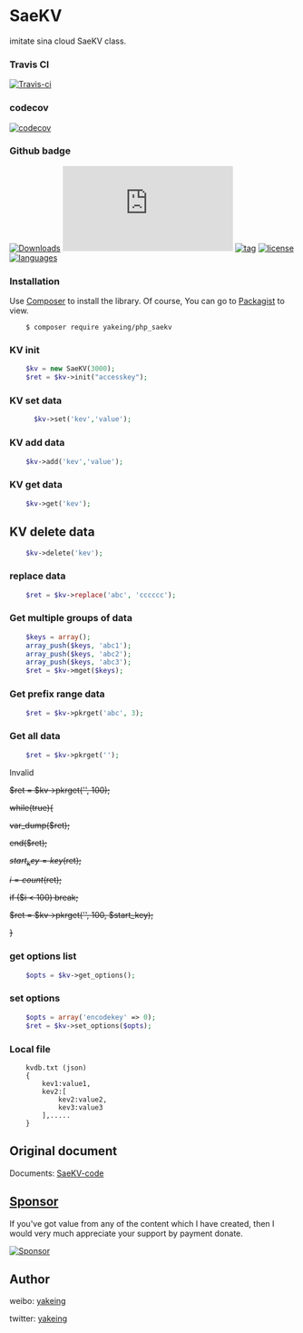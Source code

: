 # SaeKV
imitate sina cloud SaeKV class.

### Travis CI

[![Travis-ci](https://api.travis-ci.com/yakeing/php_saekv.svg?branch=master)](https://travis-ci.com/yakeing/php_saekv)

### codecov

[![codecov](https://codecov.io/gh/yakeing/php_saekv/branch/master/graph/badge.svg)](https://codecov.io/gh/yakeing/php_saekv)

### Github badge

[![Downloads](https://img.shields.io/github/downloads/yakeing/php_saekv/total?color=dfb317&logo=github)](../../)
[![Size](https://img.shields.io/github/size/yakeing/php_saekv/src/SaeKV.php?color=b36d41&logo=github)](src/SaeKV.php)
[![tag](https://img.shields.io/github/v/tag/yakeing/php_saekv?color=28a745&logo=github)](../../releases)
[![license](https://img.shields.io/github/license/yakeing/php_saekv?color=FE7D37&logo=github)](LICENSE)
[![languages](https://img.shields.io/badge/languages-php-007EC6?logo=github)](../../search?l=php)

### Installation

Use [Composer](https://getcomposer.org) to install the library.
Of course, You can go to [Packagist](https://packagist.org/packages/yakeing/php_saekv) to view.

```
    $ composer require yakeing/php_saekv
```

### KV init

```php
    $kv = new SaeKV(3000);
    $ret = $kv->init("accesskey");
```

### KV set data

```php
      $kv->set('kev','value');
```

### KV add data

```php
    $kv->add('kev','value');
```

### KV get data

```php
    $kv->get('kev');
```

## KV delete data

```php
    $kv->delete('kev');
```

### replace data

```php
    $ret = $kv->replace('abc', 'cccccc');
```

### Get multiple groups of data

```php
    $keys = array();
    array_push($keys, 'abc1');
    array_push($keys, 'abc2');
    array_push($keys, 'abc3');
    $ret = $kv->mget($keys);
```

### Get prefix range data

```php
    $ret = $kv->pkrget('abc', 3);
```

### Get all data

```php
    $ret = $kv->pkrget('');
```

Invalid

  ~~$ret = $kv->pkrget('', 100);~~
  
  ~~while(true){~~
  
  ~~var_dump($ret);~~
  
  ~~end($ret);~~
  
  ~~$start_key = key($ret);~~
  
  ~~$i = count($ret);~~
  
  ~~if ($i < 100) break;~~
  
~~$ret = $kv->pkrget('', 100, $start_key);~~

~~}~~


### get options list

```php
    $opts = $kv->get_options();
```

### set options

```php
    $opts = array('encodekey' => 0);
    $ret = $kv->set_options($opts);
```

### Local file

```
    kvdb.txt (json)
    {
        kev1:value1,
        kev2:[
            kev2:value2,
            kev3:value3
        ],.....
    }
```

Original document
---

Documents: [SaeKV-code](http://apidoc.sinaapp.com/class-SaeKV.html)

[Sponsor](https://github.com/yakeing/Documentation/blob/master/Sponsor/README.md)
---
If you've got value from any of the content which I have created, then I would very much appreciate your support by payment donate.

[![Sponsor](https://img.shields.io/badge/-Sponsor-EA4AAA?logo=google%20fit&logoColor=FFFFFF)](https://github.com/yakeing/Documentation/blob/master/Sponsor/README.md)

Author
---

weibo: [yakeing](https://weibo.com/yakeing)

twitter: [yakeing](https://twitter.com/yakeing)
